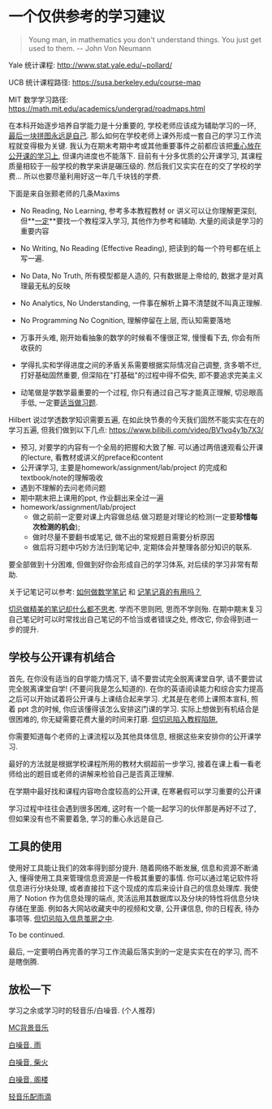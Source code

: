 # 一个仅供参考的学习建议

> Young man, in mathematics you don't understand things. You just get used to them. -- John Von Neumann

Yale 统计课程: <http://www.stat.yale.edu/~pollard/>

UCB 统计课程路径: <https://susa.berkeley.edu/course-map>

MIT 数学学习路径: <https://math.mit.edu/academics/undergrad/roadmaps.html>

在本科开始逐步培养自学能力是十分重要的, 学校老师应该成为辅助学习的一环, <u>最后一块拼图永远是自己</u>. 那么如何在学校老师上课外形成一套自己的学习工作流程就变得极为关键. 我认为在期末考期中考或其他重要事件之前都应该把<u>重心放在公开课的学习上</u>, 但课内进度也不能落下. 目前有十分多优质的公开课学习, 其课程质量相较于一般学校的教学来讲是碾压级的. 然后我们又实实在在的交了学校的学费... 所以也要尽量利用好这一年几千块钱的学费. 

下面是来自张颢老师的几条Maxims

* No Reading, No Learning, 参考多本教程教材 or 讲义可以让你理解更深刻, 但**<u>一定</u>**要找一个教程深入学习, 其他作为参考和辅助. 大量的阅读是学习的重要内容
* No Writing, No Reading (Effective Reading), 把读到的每一个符号都在纸上写一遍.
* No Data, No Truth, 所有模型都是人造的, 只有数据是上帝给的, 数据才是对真理最无私的反映
* No Analytics, No Understanding, 一件事在解析上算不清楚就不叫真正理解.
* No Programming No Cognition, 理解停留在上层, 而认知需要落地



* 万事开头难, 刚开始看抽象的数学的时候看不懂很正常, 慢慢看下去, 你会有所收获的
* 学得扎实和学得进度之间的矛盾关系需要根据实际情况自己调整, 贪多嚼不烂, 打好基础固然重要, 但深陷在"打基础"的过程中得不偿失, 即不要追求完美主义
* 动笔做是学数学最重要的一个过程, 你只有通过自己写才能真正理解, 切忌眼高手低, 一定要[适当做习题](https://www.zhihu.com/answer/791345322). 

Hilbert 说过学透数学知识需要五遍, 在如此快节奏的今天我们固然不能实实在在的学习五遍, 但我们做到以下几点: <https://www.bilibili.com/video/BV1vq4y1b7X3/>

* 预习, 对要学的内容有一个全局的把握和大致了解. 可以通过两倍速观看公开课的lecture, 看教材或讲义的preface和content
* 公开课学习, 主要是homework/assignment/lab/project 的完成和textbook/note的理解吸收
* 遇到不理解的去问老师问题
* 期中期末把上课用的ppt, 作业翻出来全过一遍
* homework/assignment/lab/project
  * 做之前前一定要对课上内容做总结.做习题是对理论的检测(一定要**珍惜每次检测的机会**);
  * 做时尽量不要翻书或笔记, 做不出的常规题目需要分析原因
  * 做后将习题中巧妙方法归到笔记中, 定期体会并整理各部分知识的联系.

要全部做到十分困难, 但做到好你会形成自己的学习体系, 对后续的学习非常有帮助.

关于记笔记可以参考: [如何做数学笔记](https://zhuanlan.zhihu.com/p/24805724) 和 [记笔记真的有用吗？](https://www.zhihu.com/question/36969026/answers/updated)

<u>切忌做精美的笔记却什么都不思考</u>. 学而不思则罔, 思而不学则殆. 在期中期末复习自己笔记时可以时常找出自己笔记的不恰当或者错误之处, 修改它, 你会得到进一步的提升.

## 学校与公开课有机结合

  首先, 在你没有适当的自学能力情况下, 请不要尝试完全脱离课堂自学, 请不要尝试完全脱离课堂自学! (不要问我是怎么知道的). 在你的英语阅读能力和综合实力提高之后可以开始试着将公开课与上课结合起来学习. 尤其是在老师上课照本宣科, 照着 ppt 念的时候, 你应该懂得该怎么安排这门课的学习. 实际上想做到有机结合是很困难的, 你无疑需要花费大量的时间来打磨. <u>但切忌陷入教程陷阱.</u>

  你需要知道每个老师的上课流程以及其他具体信息, 根据这些来安排你的公开课学习.

  最好的方法就是根据学校课程所用的教材大纲超前一步学习, 接着在课上看一看老师给出的题目或老师的讲解来检验自己是否真正理解.

  在学期中最好找和课程内容吻合度较高的公开课, 在寒暑假可以学习重要的公开课

  学习过程中往往会遇到很多困难, 这时有一个能一起学习的伙伴那是再好不过了, 但如果没有也不需要着急, 学习的重心永远是自己.

## 工具的使用

  使用好工具能让我们的效率得到部分提升. 随着网络不断发展, 信息和资源不断涌入, 懂得使用工具来管理信息资源是一件极其重要的事情. 你可以通过笔记软件将信息进行分块处理, 或者直接拉下这个现成的库后来设计自己的信息处理库. 我使用了 Notion 作为信息处理的端点, 灵活运用其数据库以及分块的特性将信息分块存储在里面. 例如各大网站收藏夹中的视频和文章, 公开课信息, 你的日程表, 待办事项等. <u>但切忌陷入信息茧房之中</u>.

  To be continued.

  最后, 一定要明白再完善的学习工作流最后落实到的一定是实实在在的学习, 而不是瞎倒腾.

## 放松一下

  学习之余或学习时的轻音乐/白噪音. (个人推荐)

  [MC背景音乐](https://www.bilibili.com/video/BV1Cx411J7f3/)

  [白噪音, 雨](https://www.bilibili.com/video/BV1mP4y127KN/)

  [白噪音, 柴火](https://www.bilibili.com/video/BV1sy4y137YU/)

  [白噪音, 阁楼](https://www.bilibili.com/video/BV124411E7ow/)

  [轻音乐配雨滴](https://www.bilibili.com/video/BV1Cp4y1X7eN/)
